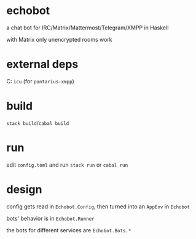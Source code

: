 # echobot

a chat bot for IRC/Matrix/Mattermost/Telegram/XMPP in Haskell

with Matrix only unencrypted rooms work

# external deps

C: `icu` (for `pontarius-xmpp`)

# build

`stack build`/`cabal build`

# run

edit `config.toml` and run `stack run` or `cabal run`

# design

config gets read in `Echobot.Config`, then turned into an `AppEnv` in `Echobot`

bots' behavior is in `Echobot.Runner`

the bots for different services are `Echobot.Bots.*`
